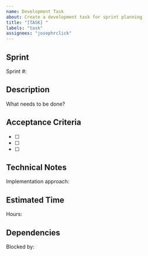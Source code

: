 ```yaml
---
name: Development Task
about: Create a development task for sprint planning
title: "[TASK] "
labels: "task"
assignees: "josephrclick"
---
```


## Sprint

Sprint #:

## Description

What needs to be done?

## Acceptance Criteria

- [ ]
- [ ]
- [ ]

## Technical Notes

Implementation approach:

## Estimated Time

Hours:

## Dependencies

Blocked by:
